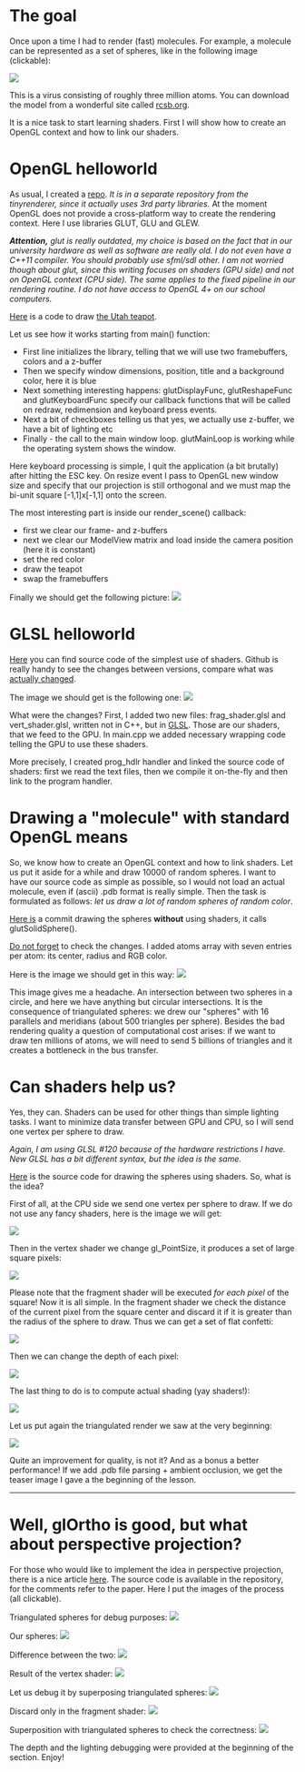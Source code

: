 # The goal

Once upon a time I had to render (fast) molecules. For example, a molecule can be represented as a set of spheres, like in the following image (clickable):

[![](https://raw.githubusercontent.com/ssloy/tinyrenderer/gh-pages/img/09-glsl/ca2e9b7a235690715acd5dc35da4d919.png)](https://raw.githubusercontent.com/ssloy/tinyrenderer/gh-pages/img/09-glsl/ca2e9b7a235690715acd5dc35da4d919.png)

This is a virus consisting of roughly three million atoms. You can download the model from a wonderful site called [rcsb.org](http://www.rcsb.org/pdb/explore.do?structureId=2BTV). 

It is a nice task to start learning shaders. First I will show how to create an OpenGL context and how to link our shaders.

# OpenGL helloworld

As usual, I created a [repo](https://github.com/ssloy/glsltuto/tree/006d7a1be29e2513af6700db7ed0d0063e859a2e). *It is in a separate repository from the tinyrenderer, since it actually uses 3rd party libraries.* At the moment OpenGL does not provide a cross-platform way to create the rendering context. Here I use libraries GLUT, GLU and GLEW. 

_**Attention,** glut is really outdated, my choice is based on the fact that in our university hardware as well as software are really old. I do not even have a C++11 compiler. You should probably use sfml/sdl other. I am not worried though about glut, since this writing focuses on shaders (GPU side) and not on OpenGL context (CPU side). The same applies to the fixed pipeline in our rendering routine. I do not have access to OpenGL 4+ on our school computers._

[Here](https://github.com/ssloy/glsltuto/blob/006d7a1be29e2513af6700db7ed0d0063e859a2e/main.cpp) is a code to draw [the Utah teapot](http://en.wikipedia.org/wiki/Utah_teapot).

Let us see how it works starting from main() function:
* First line initializes the library, telling that we will use two framebuffers, colors and a z-buffer
* Then we specify window dimensions, position, title and a background color, here it is blue
* Next something interesting happens: glutDisplayFunc, glutReshapeFunc and glutKeyboardFunc specify our callback functions that will be called on redraw, redimension and keyboard press events.
* Next a bit of checkboxes telling us that yes, we actually use z-buffer, we have a bit of lighting etc
* Finally - the call to the main window loop. glutMainLoop is working while the operating system shows the window.

Here keyboard processing is simple, I quit the application (a bit brutally) after hitting the ESC key. On resize event I pass to OpenGL new window size and specify that our projection is still orthogonal and we must map the bi-unit square [-1,1]x[-1,1] onto the screen.

The most interesting part is inside our render_scene() callback:
* first we clear our frame- and z-buffers
* next we clear our ModelView matrix and load inside the camera position (here it is constant)
* set the red color
* draw the teapot
* swap the framebuffers

Finally we should get the following picture:
![](https://raw.githubusercontent.com/ssloy/tinyrenderer/gh-pages/img/09-glsl/07a0359e5c30889f63555cd4efa85624.png)

# GLSL helloworld

[Here](https://github.com/ssloy/glsltuto/tree/ebc9594a594bcedd7e91a5880bfef8e25ba81044) you can find source code of the simplest use of shaders. Github is really handy to see the changes between versions, compare what was [actually changed](https://github.com/ssloy/glsltuto/commit/ebc9594a594bcedd7e91a5880bfef8e25ba81044).

The image we should get is the following one:
![](https://raw.githubusercontent.com/ssloy/tinyrenderer/gh-pages/img/09-glsl/ec8be3fe50ec9258ad9bd5bb328c4c8e.png)

What were the changes? First, I added two new files: frag_shader.glsl and vert_shader.glsl, written not in C++, but in [GLSL](http://en.wikipedia.org/wiki/OpenGL_Shading_Language). Those are our shaders, that we feed to the GPU. In main.cpp we added necessary wrapping code telling the GPU to use these shaders.

More precisely, I created prog_hdlr handler and linked the source code of shaders: first we read the text files, then we compile it on-the-fly and then link to the program handler.

# Drawing a "molecule" with standard OpenGL means

So, we know how to create an OpenGL context and how to link shaders. Let us put it aside for a while and draw 10000 of random spheres. I want to have our source code as simple as possible, so I would not load an actual molecule, even if (ascii) .pdb format is really simple. Then the task is formulated as follows: *let us draw a lot of random spheres of random color*.

[Here is](https://github.com/ssloy/glsltuto/tree/5cfd168c3734072e1af96f0849f544e762dd1b98) a commit drawing the spheres **without** using shaders, it calls glutSolidSphere().

[Do not forget](https://github.com/ssloy/glsltuto/commit/5cfd168c3734072e1af96f0849f544e762dd1b98) to check the changes. I added atoms array with seven entries per atom: its center, radius and RGB color.

Here is the image we should get in this way:
![](https://raw.githubusercontent.com/ssloy/tinyrenderer/gh-pages/img/09-glsl/12ca317633a2472dc66bc6b4db013677.png)

This image gives me a headache. An intersection between two spheres in a circle, and here we have anything but circular intersections. It is the consequence of triangulated spheres: we drew our "spheres" with 16 parallels and meridians (about 500 triangles per sphere). Besides the bad rendering quality a question of computational cost arises: if we want to draw ten millions of atoms, we will need to send 5 billions of triangles and it creates a bottleneck in the bus transfer.

# Can shaders help us?

Yes, they can. Shaders can be used for other things than simple lighting tasks. I want to minimize data transfer between GPU and CPU, so I will send one vertex per sphere to draw.

*Again, I am using GLSL #120 because of the hardware restrictions I have. New GLSL has a bit different syntax, but the idea is the same.*

[Here](https://github.com/ssloy/glsltuto/tree/b58de5f79de31ff0522ddd81eaead4a94f8595b3) is the source code for drawing the spheres using shaders. So, what is the idea?

First of all, at the CPU side we send one vertex per sphere to draw. If we do not use any fancy shaders, here is the image we will get:

![](https://raw.githubusercontent.com/ssloy/tinyrenderer/gh-pages/img/09-glsl/fb048c3c313377c098a45a2faa761866.png)

Then in the vertex shader we change gl_PointSize, it produces a set of large square pixels:

![](https://raw.githubusercontent.com/ssloy/tinyrenderer/gh-pages/img/09-glsl/6a94ef841cacdaea03e3482abcefcf1c.png)

Please note that the fragment shader will be executed *for each pixel* of the square! Now it is all simple. In the fragment shader we check the distance of the current pixel from the square center and discard it if it is greater than the radius of the sphere to draw. Thus we can get a set of flat confetti:

![](https://raw.githubusercontent.com/ssloy/tinyrenderer/gh-pages/img/09-glsl/517a19830f0c400e82f985d11e50accb.png)

Then we can change the depth of each pixel:

![](https://raw.githubusercontent.com/ssloy/tinyrenderer/gh-pages/img/09-glsl/bf2899dd30454301b05a4b248c3c948b.png)

The last thing to do is to compute actual shading (yay shaders!):

![](https://raw.githubusercontent.com/ssloy/tinyrenderer/gh-pages/img/09-glsl/ea291791954647279347a9e90fd8481d.png)

Let us put again the triangulated render we saw at the very beginning:

![](https://raw.githubusercontent.com/ssloy/tinyrenderer/gh-pages/img/09-glsl/12ca317633a2472dc66bc6b4db013677.png)

Quite an improvement for quality, is not it? And as a bonus a better performance! If we add .pdb file parsing + ambient occlusion, we get the teaser image I gave a the beginning of the lesson.


***


# Well, glOrtho is good, but what about perspective projection?

For those who would like to implement the idea in perspective projection, there is a nice article [here](http://reality.cs.ucl.ac.uk/projects/quadrics/pbg06.pdf). The source code is available in the repository, for the comments refer to the paper. Here I put the images of the process (all clickable).

Triangulated spheres for debug purposes:
[![](https://raw.githubusercontent.com/ssloy/tinyrenderer/gh-pages/img/09-glsl/glut_spheres.png)](https://raw.githubusercontent.com/ssloy/tinyrenderer/gh-pages/img/09-glsl/glut_spheres.png)

Our spheres:
[![](https://raw.githubusercontent.com/ssloy/tinyrenderer/gh-pages/img/09-glsl/fragment_shader_depth_a.png)](https://raw.githubusercontent.com/ssloy/tinyrenderer/gh-pages/img/09-glsl/fragment_shader_depth_a.png)

Difference between the two:
[![](https://raw.githubusercontent.com/ssloy/tinyrenderer/gh-pages/img/09-glsl/fragment_shader_depth_b.png)](https://raw.githubusercontent.com/ssloy/tinyrenderer/gh-pages/img/09-glsl/fragment_shader_depth_b.png)

Result of the vertex shader:
[![](https://raw.githubusercontent.com/ssloy/tinyrenderer/gh-pages/img/09-glsl/vertex_shader_pointsize_a.png)](https://raw.githubusercontent.com/ssloy/tinyrenderer/gh-pages/img/09-glsl/vertex_shader_pointsize_a.png)

Let us debug it by superposing triangulated spheres:
[![](https://raw.githubusercontent.com/ssloy/tinyrenderer/gh-pages/img/09-glsl/vertex_shader_pointsize_b.png)](https://raw.githubusercontent.com/ssloy/tinyrenderer/gh-pages/img/09-glsl/vertex_shader_pointsize_b.png)

Discard only in the fragment shader:
[![](https://raw.githubusercontent.com/ssloy/tinyrenderer/gh-pages/img/09-glsl/fragment_shader_discard_a.png)](https://raw.githubusercontent.com/ssloy/tinyrenderer/gh-pages/img/09-glsl/fragment_shader_discard_a.png)

Superposition with triangulated spheres to check the correctness:
[![](https://raw.githubusercontent.com/ssloy/tinyrenderer/gh-pages/img/09-glsl/fragment_shader_discard_b.png)](https://raw.githubusercontent.com/ssloy/tinyrenderer/gh-pages/img/09-glsl/fragment_shader_discard_b.png)

The depth and the lighting debugging were provided at the beginning of the section. Enjoy!